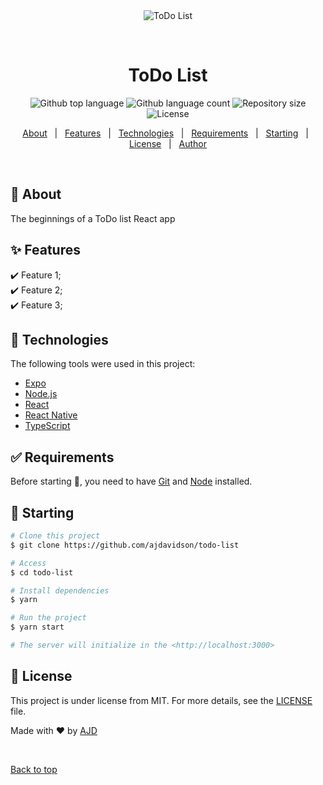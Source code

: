 <div align="center" id="top"> 
  <img src="./.github/app.gif" alt="ToDo List" />

  &#xa0;

  <!-- <a href="https://todolist.netlify.app">Demo</a> -->
</div>

<h1 align="center">ToDo List</h1>

<p align="center">
  <img alt="Github top language" src="https://img.shields.io/github/languages/top/ajdavidson/todo-list?color=56BEB8">

  <img alt="Github language count" src="https://img.shields.io/github/languages/count/ajdavidson/todo-list?color=56BEB8">

  <img alt="Repository size" src="https://img.shields.io/github/repo-size/ajdavidson/todo-list?color=56BEB8">

  <img alt="License" src="https://img.shields.io/github/license/ajdavidson/todo-list?color=56BEB8">

  <!-- <img alt="Github issues" src="https://img.shields.io/github/issues/ajdavidson/todo-list?color=56BEB8" /> -->

  <!-- <img alt="Github forks" src="https://img.shields.io/github/forks/ajdavidson/todo-list?color=56BEB8" /> -->

  <!-- <img alt="Github stars" src="https://img.shields.io/github/stars/ajdavidson/todo-list?color=56BEB8" /> -->
</p>

<!-- Status -->

<!-- <h4 align="center"> 
	🚧  ToDo List 🚀 Under construction...  🚧
</h4> 

<hr> -->

<p align="center">
  <a href="#dart-about">About</a> &#xa0; | &#xa0; 
  <a href="#sparkles-features">Features</a> &#xa0; | &#xa0;
  <a href="#rocket-technologies">Technologies</a> &#xa0; | &#xa0;
  <a href="#white_check_mark-requirements">Requirements</a> &#xa0; | &#xa0;
  <a href="#checkered_flag-starting">Starting</a> &#xa0; | &#xa0;
  <a href="#memo-license">License</a> &#xa0; | &#xa0;
  <a href="https://github.com/ajdavidson" target="_blank">Author</a>
</p>

<br>

## :dart: About ##

The beginnings of a ToDo list React app

## :sparkles: Features ##

:heavy_check_mark: Feature 1;\
:heavy_check_mark: Feature 2;\
:heavy_check_mark: Feature 3;

## :rocket: Technologies ##

The following tools were used in this project:

- [Expo](https://expo.io/)
- [Node.js](https://nodejs.org/en/)
- [React](https://pt-br.reactjs.org/)
- [React Native](https://reactnative.dev/)
- [TypeScript](https://www.typescriptlang.org/)

## :white_check_mark: Requirements ##

Before starting :checkered_flag:, you need to have [Git](https://git-scm.com) and [Node](https://nodejs.org/en/) installed.

## :checkered_flag: Starting ##

```bash
# Clone this project
$ git clone https://github.com/ajdavidson/todo-list

# Access
$ cd todo-list

# Install dependencies
$ yarn

# Run the project
$ yarn start

# The server will initialize in the <http://localhost:3000>
```

## :memo: License ##

This project is under license from MIT. For more details, see the [LICENSE](LICENSE.md) file.


Made with :heart: by <a href="https://github.com/ajdavidson" target="_blank">AJD</a>

&#xa0;

<a href="#top">Back to top</a>
